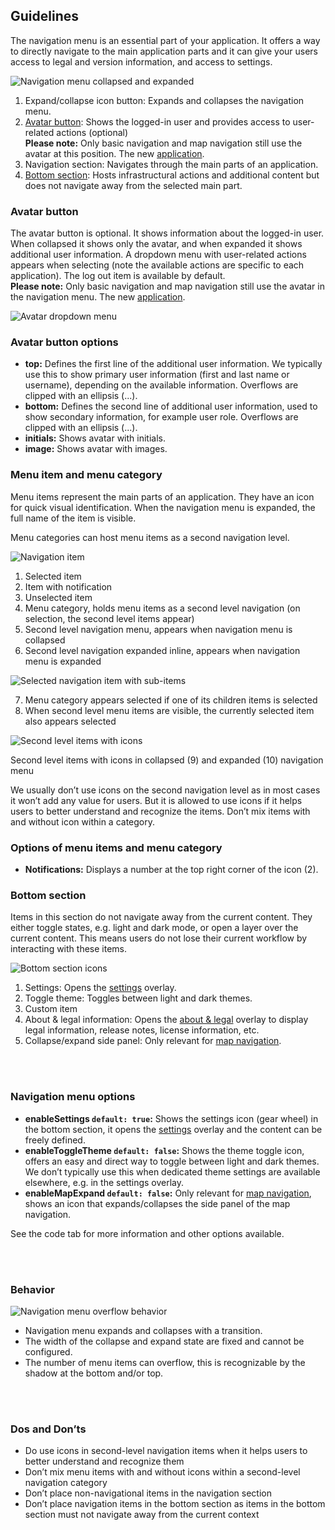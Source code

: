 ## Guidelines

The navigation menu is an essential part of your application. It offers a way to directly navigate to the main application parts and it can give your users access to legal and version information, and access to settings.

![Navigation menu collapsed and expanded](https://www.figma.com/design/wEptRgAezDU1z80Cn3eZ0o/iX-Pattern-Illustrations?type=design&node-id=990-122297&mode=design&t=JbZngO5IAS8hvpTb-11)

1. Expand/collapse icon button: Expands and collapses the navigation menu.
2. [Avatar button](#avatar-button,): Shows the logged-in user and provides access to user-related actions (optional)  
   **Please note:** Only basic navigation and map navigation still use the avatar at this position. The new [application](../application-header).
3. Navigation section: Navigates through the main parts of an application.
4. [Bottom section](#bottom-section): Hosts infrastructural actions and additional content but does not navigate away from the selected main part.

### Avatar button

The avatar button is optional. It shows information about the logged-in user. When collapsed it shows only the avatar, and when expanded it shows additional user information. A dropdown menu with user-related actions appears when selecting (note the available actions are specific to each application). The log out item is available by default.  
**Please note:** Only basic navigation and map navigation still use the avatar in the navigation menu. The new [application](../application-header).

![Avatar dropdown menu](https://www.figma.com/design/wEptRgAezDU1z80Cn3eZ0o/iX-Pattern-Illustrations?type=design&node-id=1013-70909&mode=design&t=Ch2wsi2EtQ3sPBpS-11)

### Avatar button options

- **top:** Defines the first line of the additional user information. We typically use this to show primary user information (first and last name or username), depending on the available information. Overflows are clipped with an ellipsis (...).
- **bottom:** Defines the second line of additional user information, used to show secondary information, for example user role. Overflows are clipped with an ellipsis (...).
- **initials:** Shows avatar with initials.
- **image:** Shows avatar with images.

### Menu item and menu category

Menu items represent the main parts of an application. They have an icon for quick visual identification. When the navigation menu is expanded, the full name of the item is visible.

Menu categories can host menu items as a second navigation level.

![Navigation item](https://www.figma.com/design/wEptRgAezDU1z80Cn3eZ0o/iX-Pattern-Illustrations?type=design&node-id=998-67465&mode=design&t=puecEZZMJ24R1ngI-11)

1. Selected item
2. Item with notification
3. Unselected item
4. Menu category, holds menu items as a second level navigation (on selection, the second level items appear)
5. Second level navigation menu, appears when navigation menu is collapsed
6. Second level navigation expanded inline, appears when navigation menu is expanded

![Selected navigation item with sub-items](https://www.figma.com/design/wEptRgAezDU1z80Cn3eZ0o/iX-Pattern-Illustrations?type=design&node-id=1005-10267&mode=design&t=ljAWsgheUZngQeQG-11)

7. Menu category appears selected if one of its children items is selected
8. When second level menu items are visible, the currently selected item also appears selected

![Second level items with icons](https://www.figma.com/design/wEptRgAezDU1z80Cn3eZ0o/iX-Pattern-Illustrations?type=design&node-id=2062-21146&mode=design&t=E5f1YhpwznaV7Qjk-11)

Second level items with icons in collapsed (9) and expanded (10) navigation menu

We usually don’t use icons on the second navigation level as in most cases it won’t add any value for users. But it is allowed to use icons if it helps users to better understand and recognize the items. Don’t mix items with and without icon within a category.

### Options of menu items and menu category

- **Notifications:** Displays a number at the top right corner of the icon (2).

### Bottom section

Items in this section do not navigate away from the current content. They either toggle states, e.g. light and dark mode, or open a layer over the current content. This means users do not lose their current workflow by interacting with these items.

![Bottom section icons](https://www.figma.com/design/wEptRgAezDU1z80Cn3eZ0o/iX-Pattern-Illustrations?type=design&node-id=1005-10817&mode=design&t=ljAWsgheUZngQeQG-11)

1. Settings: Opens the [settings](../settings) overlay.
2. Toggle theme: Toggles between light and dark themes.
3. Custom item
4. About & legal information: Opens the [about & legal](../about-and-legal) overlay to display legal information, release notes, license information, etc.
5. Collapse/expand side panel: Only relevant for [map navigation](../../legacy/map-navigation).

<br></br>

### Navigation menu options

- **enableSettings `default: true`:** Shows the settings icon (gear wheel) in the bottom section, it opens the [settings](../settings) overlay and the content can be freely defined.
- **enableToggleTheme `default: false`:** Shows the theme toggle icon, offers an easy and direct way to toggle between light and dark themes. We don’t typically use this when dedicated theme settings are available elsewhere, e.g. in the settings overlay.
- **enableMapExpand `default: false`:** Only relevant for [map navigation](../../legacy/map-navigation), shows an icon that expands/collapses the side panel of the map navigation.

See the code tab for more information and other options available.

<br></br>

### Behavior

![Navigation menu overflow behavior](https://www.figma.com/design/wEptRgAezDU1z80Cn3eZ0o/iX-Pattern-Illustrations?type=design&node-id=1013-68267&mode=design&t=RG8M7S3eIKxiDqv5-11)

- Navigation menu expands and collapses with a transition.
- The width of the collapse and expand state are fixed and cannot be configured.
- The number of menu items can overflow, this is recognizable by the shadow at the bottom and/or top.

<br></br>

### Dos and Don’ts

- Do use icons in second-level navigation items when it helps users to better understand and recognize them
- Don’t mix menu items with and without icons within a second-level navigation category
- Don’t place non-navigational items in the navigation section
- Don’t place navigation items in the bottom section as items in the bottom section must not navigate away from the current context
